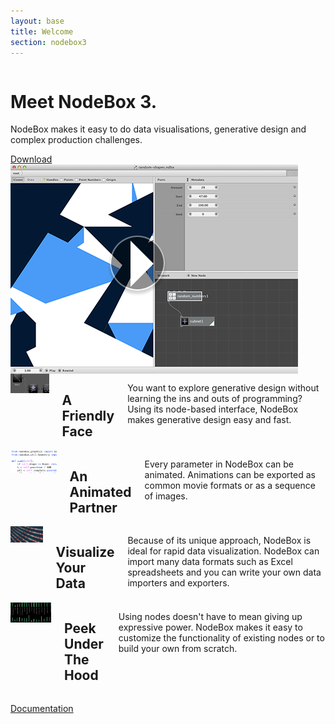 ```yaml
---
layout: base
title: Welcome
section: nodebox3
---
```


<div class="hero row" id="hero">
  <div class="eight columns">
    <div class="hero-text">
      <h1>Meet NodeBox 3.</h1>
      <p>NodeBox makes it easy to do data visualisations, generative design and complex production challenges.</p>
      <a class="hero-button" href="/download/">Download</a>
    </div>
  </div>
  <div class="eight columns">
    <img class="hero-shot" src="/media/homepage/nodebox-screencast-teaser.png">
  </div>
</div>

<div class="features row">
  <div class="four columns">
    <a class="thumb" href="/media/homepage/nodes.png"><img src="/media/homepage/nodes_sq.png" alt="Nodes"></a>
    <h2>A Friendly Face</h2>
    <p>You want to explore generative design without learning the ins and outs of programming? Using its node-based interface, NodeBox makes generative design easy and fast.</p>
  </div>
  <div class="four columns">
    <a class="thumb" href="/media/homepage/code.png"><img src="/media/homepage/code_sq.png" alt="Nodes"></a>
    <h2>An Animated Partner</h2>
    <p>Every parameter in NodeBox can be animated. Animations can be exported as common movie formats or as a sequence of images.</p>
  </div>
  <div class="four columns">
    <a class="thumb" href="/media/homepage/animation.png"><img src="/media/homepage/animation_sq.png" alt="Nodes"></a>    
    <h2>Visualize Your Data</h2>
    <p>Because of its unique approach, NodeBox is ideal for rapid data visualization. NodeBox can import many data formats such as Excel spreadsheets and you can write your own data importers and exporters.</p>
  </div>
  <div class="four columns">
    <a class="thumb" href="/media/homepage/dataviz.png"><img src="/media/homepage/dataviz_sq.png" alt="Data Visualization"></a>
    <h2>Peek Under The Hood</h2>
    <p>Using nodes doesn't have to mean giving up expressive power. NodeBox makes it easy to customize the functionality of existing nodes or to build your own from scratch.</p>
  </div>
</div> <!-- .screenshots -->

[Documentation](/node/documentation/index.html)
